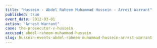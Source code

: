```yaml
---
title: "Hussein - Abdel Raheem Muhammad Hussein - Arrest Warrant"
published: true
event_date: 2012-03-01
action: "Arrest Warrant"
case: the-prosecutor-v-hussein
accused: abdel-raheem-muhammad-hussein
slug: hussein-events-abdel-raheem-muhammad-hussein-arrest-warrant
---
```


